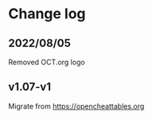 # Change log

## 2022/08/05
Removed OCT.org logo

## v1.07-v1
Migrate from https://opencheattables.org

